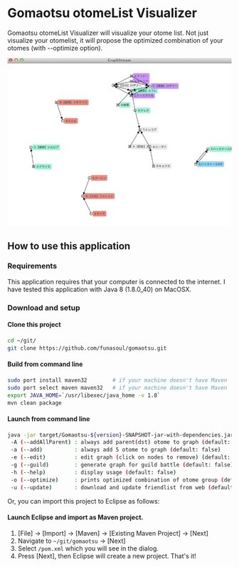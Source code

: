 # Gomaotsu otomeList Visualizer
Gomaotsu otomeList Visualizer will visualize your otome list.
Not just visualize your otomelist, it will propose the optimized combination of your otomes (with --optimize option).

![Otome network](./images/gomaotsu.png "Otome network")

## How to use this application
### Requirements
This application requires that your computer is connected to the internet.
I have tested this application with Java 8 (1.8.0_40) on MacOSX.

### Download and setup
#### Clone this project
```sh
cd ~/git/
git clone https://github.com/funasoul/gomaotsu.git
```

#### Build from command line
```sh
sudo port install maven32        # if your machine doesn't have Maven
sudo port select maven maven32   # if your machine doesn't have Maven
export JAVA_HOME=`/usr/libexec/java_home -v 1.8`
mvn clean package
```

#### Launch from command line
```sh
java -jar target/Gomaotsu-${version}-SNAPSHOT-jar-with-dependencies.jar [options...]
 -A (--addAllParent) : always add parent(dst) otome to graph (default: false)
 -a (--add)          : always add 5 otome to graph (default: false)
 -e (--edit)         : edit graph (click on nodes to remove) (default: false)
 -g (--guild)        : generate graph for guild battle (default: false)
 -h (--help)         : display usage (default: false)
 -o (--optimize)     : prints optimized combination of otome group (default: false)
 -u (--update)       : download and update friendlist from web (default: false)
```

Or, you can import this project to Eclipse as follows:
#### Launch Eclipse and import as Maven project.
1. [File] -> [Import] -> [Maven] -> [Existing Maven Project] -> [Next]
2. Navigate to ```~/git/gomaotsu``` -> [Next]
3. Select ```/pom.xml``` which you will see in the dialog.
4. Press [Next], then Eclipse will create a new project.
That's it!
